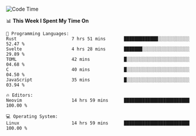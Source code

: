 <!-- [![Top Langs](https://github-readme-stats.vercel.app/api/top-langs/?username=gagahsyuja&theme=dracula&hide_border=true&border_radius=7)](https://github.com/anuraghazra/github-readme-stats) -->

<!--START_SECTION:waka-->
![Code Time](http://img.shields.io/badge/Code%20Time-483%20hrs%2054%20mins-blue)

📊 **This Week I Spent My Time On** 

```text
💬 Programming Languages: 
Rust                     7 hrs 51 mins       █████████████░░░░░░░░░░░░   52.47 % 
Svelte                   4 hrs 28 mins       ███████░░░░░░░░░░░░░░░░░░   29.89 % 
TOML                     42 mins             █░░░░░░░░░░░░░░░░░░░░░░░░   04.68 % 
C                        40 mins             █░░░░░░░░░░░░░░░░░░░░░░░░   04.50 % 
JavaScript               35 mins             █░░░░░░░░░░░░░░░░░░░░░░░░   03.94 % 

🔥 Editors: 
Neovim                   14 hrs 59 mins      █████████████████████████   100.00 % 

💻 Operating System: 
Linux                    14 hrs 59 mins      █████████████████████████   100.00 % 
```


<!--END_SECTION:waka-->
